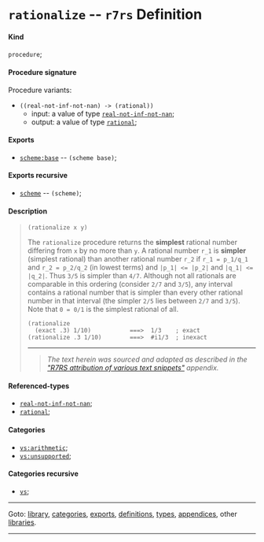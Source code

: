

<a id='definition__r7rs__rationalize'></a>

# `rationalize` -- `r7rs` Definition


<a id='definition__r7rs__rationalize__kind'></a>

#### Kind

`procedure`;


<a id='definition__r7rs__rationalize__procedure-signature'></a>

#### Procedure signature

Procedure variants:
 * `((real-not-inf-not-nan) -> (rational))`
   * input: a value of type [`real-not-inf-not-nan`](../../r7rs/types/real-not-inf-not-nan.md#type__r7rs__real-not-inf-not-nan);
   * output: a value of type [`rational`](../../r7rs/types/rational.md#type__r7rs__rational);


<a id='definition__r7rs__rationalize__exports'></a>

#### Exports

 * [`scheme:base`](../../r7rs/exports/scheme_3a_base.md#export__r7rs__scheme_3a_base) -- `(scheme base)`;


<a id='definition__r7rs__rationalize__exports-recursive'></a>

#### Exports recursive

 * [`scheme`](../../r7rs/exports/scheme.md#export__r7rs__scheme) -- `(scheme)`;


<a id='definition__r7rs__rationalize__description'></a>

#### Description

> ````
> (rationalize x y)
> ````
> 
> 
> The `rationalize` procedure returns the __simplest__ rational number
> differing from `x` by no more than `y`.  A rational number `r_1` is
> __simpler__ (simplest rational) than another rational number
> `r_2` if `r_1 = p_1/q_1` and `r_2 = p_2/q_2` (in lowest terms) and
> `|p_1| <= |p_2|` and `|q_1| <= |q_2|`.  Thus `3/5` is simpler than `4/7`.
> Although not all rationals are comparable in this ordering (consider `2/7`
> and `3/5`), any interval contains a rational number that is simpler than
> every other rational number in that interval (the simpler `2/5` lies
> between `2/7` and `3/5`).  Note that `0 = 0/1` is the simplest rational of
> all.
> 
> ````
> (rationalize
>   (exact .3) 1/10)           ===>  1/3    ; exact
> (rationalize .3 1/10)        ===>  #i1/3  ; inexact
> ````
> 
> 
> ----
> > *The text herein was sourced and adapted as described in the ["R7RS attribution of various text snippets"](../../r7rs/appendices/attribution.md#appendix__r7rs__attribution) appendix.*


<a id='definition__r7rs__rationalize__referenced-types'></a>

#### Referenced-types

 * [`real-not-inf-not-nan`](../../r7rs/types/real-not-inf-not-nan.md#type__r7rs__real-not-inf-not-nan);
 * [`rational`](../../r7rs/types/rational.md#type__r7rs__rational);


<a id='definition__r7rs__rationalize__categories'></a>

#### Categories

 * [`vs:arithmetic`](../../r7rs/categories/vs_3a_arithmetic.md#category__r7rs__vs_3a_arithmetic);
 * [`vs:unsupported`](../../r7rs/categories/vs_3a_unsupported.md#category__r7rs__vs_3a_unsupported);


<a id='definition__r7rs__rationalize__categories-recursive'></a>

#### Categories recursive

 * [`vs`](../../r7rs/categories/vs.md#category__r7rs__vs);

----

Goto: [library](../../r7rs/_index.md#library__r7rs), [categories](../../r7rs/categories/_index.md#toc__r7rs__categories), [exports](../../r7rs/exports/_index.md#toc__r7rs__exports), [definitions](../../r7rs/definitions/_index.md#toc__r7rs__definitions), [types](../../r7rs/types/_index.md#toc__r7rs__types), [appendices](../../r7rs/appendices/_index.md#toc__r7rs__appendices), other [libraries](../../_libraries.md#toc__libraries).

----

